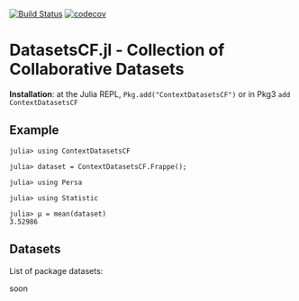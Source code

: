 [![Build Status](https://travis-ci.org/JuliaRecsys/ContextDatasetsCF.jl.svg?branch=master)](https://travis-ci.org/JuliaRecsys/ContextDatasetsCF.jl)
[![codecov](https://codecov.io/gh/JuliaRecsys/ContextDatasetsCF.jl/branch/master/graph/badge.svg)](https://codecov.io/gh/JuliaRecsys/ContextDatasetsCF.jl)

# DatasetsCF.jl - Collection of Collaborative Datasets

**Installation**: at the Julia REPL, `Pkg.add("ContextDatasetsCF")` or in Pkg3 `add ContextDatasetsCF`

## Example

```
julia> using ContextDatasetsCF

julia> dataset = ContextDatasetsCF.Frappe();

julia> using Persa

julia> using Statistic

julia> μ = mean(dataset)
3.52986
```

## Datasets

List of package datasets:

soon
